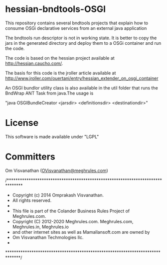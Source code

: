 hessian-bndtools-OSGI
================

This repository contains several bndtools projects that explain how to consume OSGi declarative services from an external java application

The bndtools run descriptor is not in working state. It is better to copy the jars in the generated directory and deploy them to a OSGi container and run the code.

The code is based on the hessian project available at http://hessian.caucho.com/.

The basis for this code is the jroller article available at http://www.jroller.com/ouertani/entry/hessian_extender_on_osgi_container

An OSGI bundlor utility class is also available in the util folder that runs the BndWrap ANT Task from java.The usage is 

"java OSGIBundleCreator \<jarsdir\> \<definitionsdir\> \<destinationdir\>"

License
=======
This software is made available under "LGPL" 

Committers
==========
Om Visvanathan (OVisvanathan@meghrules.com)

/*******************************************************************************
 * Copyright (c) 2014 Omprakash Visvanathan.
 * All rights reserved. 
 * 
 * This file is part of the Colander Business Rules Project of Meghrules.com.
 * Copyright (C) 2012-2020 Meghrules.com. Meghrules.com, Meghrules.in, Meghrules.io
 * and other internet sites as well as Mamallansoft.com are owned by 
 * Om Visvanathan Techmologies llc. 
 * 
 ******************************************************************************/


